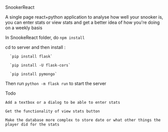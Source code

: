 SnookerReact

A single page react+python application to analyse how well your snooker is, you can enter stats or view stats and get a better idea of how you're doing on a weekly basis

In SnookeReact folder, do `npm install`

cd to server and then install :

      `pip install flask`
      
      `pip install -U flask-cors`
      
      `pip install pymongo`
      
 Then run `python -m flask run` to start the server
 
 Todo
 
 `Add a textbox or a dialog to be able to enter stats`
 
 `Get the functionality of view stats button `
 
 `Make the database more complex to store date or what other things the player did for the stats`
      
